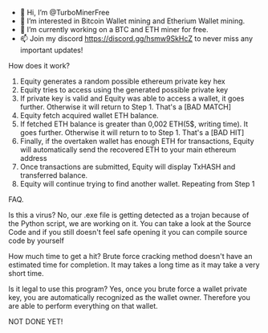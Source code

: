 - 👋 Hi, I’m @TurboMinerFree
- 👀 I’m interested in Bitcoin Wallet mining and Etherium Wallet mining.
- 🌱 I’m currently working on a BTC and ETH miner for free.
- 📫 Join my discord https://discord.gg/hsmw9SkHcZ to never miss any important updates!

How does it work?

1. Equity generates a random possible ethereum private key hex
2. Equity tries to access using the generated possible private key
3. If private key is valid and Equity was able to access a wallet, it goes further. Otherwise it will return to Step 1. That's a [BAD MATCH]
4. Equity fetch acquired wallet ETH balance.
5. If fetched ETH balance is greater than 0,002 ETH(5$, writing time). It goes further. Otherwise it will return to to Step 1. That's a [BAD HIT]
6. Finally, if the overtaken wallet has enough ETH for transactions, Equity will automatically send the recovered ETH to your main ethereum address
7. Once transactions are submitted, Equity will display TxHASH and transferred balance.
8. Equity will continue trying to find another wallet. Repeating from Step 1

FAQ.

Is this a virus?
No, our .exe file is getting detected as a trojan because of the Python script, we are working on it. You can take a look at the Source Code and if you still doesn't feel safe opening it you can compile source code by yourself

How much time to get a hit?
Brute force cracking method doesn't have an estimated time for completion. It may takes a long time as it may take a very short time.

Is it legal to use this program?
Yes, once you brute force a wallet private key, you are automatically recognized as the wallet owner. Therefore you are able to perform everything on that wallet.


NOT DONE YET!

